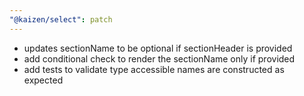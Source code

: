 ```yaml
---
"@kaizen/select": patch
---
```


- updates sectionName to be optional if sectionHeader is provided
- add conditional check to render the sectionName only if provided
- add tests to validate type accessible names are constructed as expected
